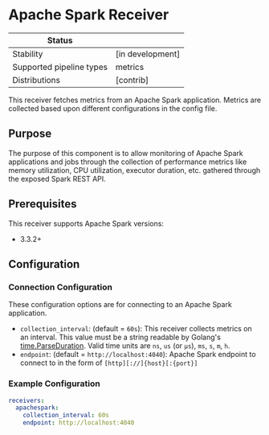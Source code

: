 # Apache Spark Receiver

| Status                   |                  |
| ------------------------ | ---------------- |
| Stability                | [in development] |
| Supported pipeline types | metrics          |
| Distributions            | [contrib]        |

This receiver fetches metrics from an Apache Spark application. Metrics are collected
based upon different configurations in the config file.

## Purpose

The purpose of this component is to allow monitoring of Apache Spark applications and jobs through the collection of performance metrics like memory utilization, CPU utilization, executor duration, etc. gathered through the exposed Spark REST API.

## Prerequisites

This receiver supports Apache Spark versions:

- 3.3.2+

## Configuration

### Connection Configuration

These configuration options are for connecting to an Apache Spark application.

- `collection_interval`: (default = `60s`): This receiver collects metrics on an interval. This value must be a string readable by Golang's [time.ParseDuration](https://pkg.go.dev/time#ParseDuration). Valid time units are `ns`, `us` (or `µs`), `ms`, `s`, `m`, `h`.
- `endpoint`: (default = `http://localhost:4040`): Apache Spark endpoint to connect to in the form of `[http][://]{host}[:{port}]`

### Example Configuration

```yaml
receivers:
  apachespark:
    collection_interval: 60s
    endpoint: http://localhost:4040
```
